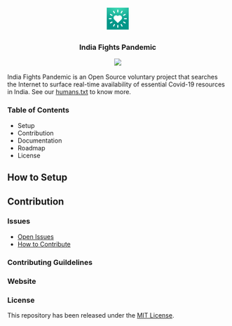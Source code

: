 <div align="center">
    <h1>
        <br>
        <a href="https://indiafightspandemic.com/">
            <img src=".github/og_image.png" height="50">
        </a>
    </h1>
    <h3>
        India Fights Pandemic
    </h3>
</div>

<div align="center">
    <a href="https://github.com/India-Fights-Pandemic/react-web-app/actions/workflows/firebase-hosting-pull-request.yml">
        <img src="https://github.com/India-Fights-Pandemic/react-web-app/actions/workflows/firebase-hosting-pull-request.yml/badge.svg">
    </a>
</div>



India Fights Pandemic is an Open Source voluntary project that searches the Internet to surface real-time availability of essential Covid-19 resources in India. See our [humans.txt](https://indiafightspandemic.com/humans.txt) to know more.


### Table of Contents
* Setup
* Contribution
* Documentation
* Roadmap
* License

## How to Setup




## Contribution

### Issues
- [Open Issues](https://github.com/India-Fights-Pandemic/react-web-app/issues)
- [How to Contribute]()

### Contributing Guildelines

### Website


### License
This repository has been released under the [MIT License](LICENSE).